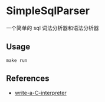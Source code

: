 # SimpleSqlParser
一个简单的 sql 词法分析器和语法分析器

## Usage
```shell
make run
```

## References
- [write-a-C-interpreter](https://github.com/lotabout/write-a-C-interpreter)
